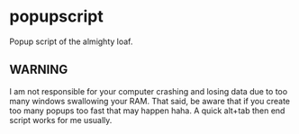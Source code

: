 # popupscript
Popup script of the almighty loaf.

## WARNING
I am not responsible for your computer crashing and losing data due to too many windows swallowing your RAM.
That said, be aware that if you create too many popups too fast that may happen haha. A quick alt+tab then end script works for me usually.
